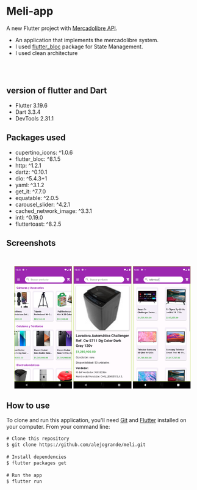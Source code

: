 # Meli-app

A new Flutter project with [Mercadolibre API](https://developers.mercadolibre.com.ar/es_ar/items-y-busquedas#Buscar-art%C3%ADculos-por-categor%C3%ADa).

- An application that implements the mercadolibre system.
- I used [flutter_bloc](https://pub.dev/packages/flutter_bloc) package for State Management.
- I used clean architecture


</br>
</br>

## version of flutter and Dart
 - Flutter 3.19.6 
 - Dart 3.3.4 
 - DevTools 2.31.1

## Packages used
 - cupertino_icons: ^1.0.6
 - flutter_bloc: ^8.1.5
 - http: ^1.2.1
 - dartz: ^0.10.1
 - dio: ^5.4.3+1
 - yaml: ^3.1.2
 - get_it: ^7.7.0
 - equatable: ^2.0.5
 - carousel_slider: ^4.2.1
 - cached_network_image: ^3.3.1
 - intl: ^0.19.0
 - fluttertoast: ^8.2.5


## Screenshots

<br>
<p align="center">
<img src="screenshot/screenshot_1.png" width="30%">
<img src="screenshot/screenshot_2.png" width="30%">
<img src="screenshot/screenshot_3.png" width="30%">

  
</p>

## How to use

To clone and run this application, you'll need [Git](https://git-scm.com/downloads) and [Flutter](https://flutter.dev/docs/get-started/install) installed on your computer. From your command line:

```
# Clone this repository
$ git clone https://github.com/alejogrande/meli.git

# Install dependencies
$ flutter packages get

# Run the app
$ flutter run
```
